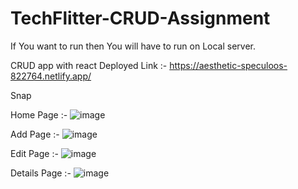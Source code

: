 # TechFlitter-CRUD-Assignment

If You want to run then You will have to run on Local server.

CRUD app with react Deployed Link :- https://aesthetic-speculoos-822764.netlify.app/

Snap

Home Page :- ![image](https://user-images.githubusercontent.com/75311454/221039548-e8f28f74-2a2d-4321-883d-48b837f1aaf7.png)


Add Page :- ![image](https://user-images.githubusercontent.com/75311454/221039625-6b639ea1-f151-4156-b5ad-f14f37886a4b.png)


Edit Page :- ![image](https://user-images.githubusercontent.com/75311454/221039731-2a0908dd-9300-4f0d-9146-9c7b1e31792f.png)


Details Page :- ![image](https://user-images.githubusercontent.com/75311454/221039843-e914fc37-281f-4ccb-a5a7-90201db9085f.png)
